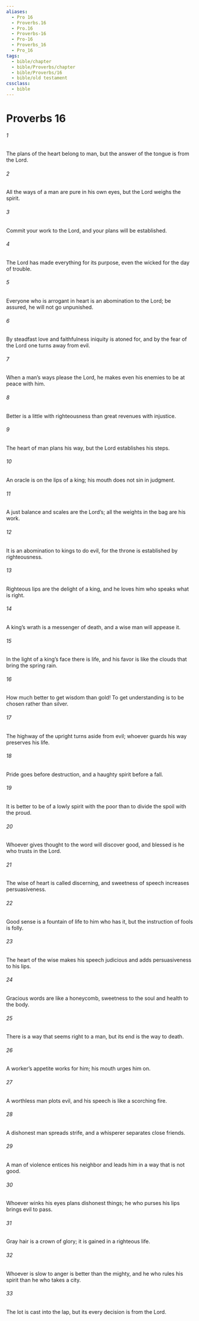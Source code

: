 ```yaml
---
aliases:
  - Pro 16
  - Proverbs.16
  - Pro.16
  - Proverbs-16
  - Pro-16
  - Proverbs_16
  - Pro_16
tags:
  - bible/chapter
  - bible/Proverbs/chapter
  - bible/Proverbs/16
  - bible/old testament
cssclass:
  - bible
---
```


# Proverbs 16

###### 1
The plans of the heart belong to man, but the answer of the tongue is from the Lord.
###### 2
All the ways of a man are pure in his own eyes, but the Lord  weighs the spirit.
###### 3
Commit your work to the Lord, and your plans will be established.
###### 4
The Lord has made everything for its purpose, even the wicked for the day of trouble.
###### 5
Everyone who is arrogant in heart is an abomination to the Lord;   be assured, he will not go unpunished.
###### 6
By steadfast love and faithfulness iniquity is atoned for, and by the fear of the Lord one turns away from evil.
###### 7
When a man’s ways please the Lord,   he makes even his enemies to be at peace with him.
###### 8
Better is a little with righteousness than great revenues with injustice.
###### 9
The heart of man plans his way, but the Lord establishes his steps.
###### 10
An oracle is on the lips of a king; his mouth does not sin in judgment.
###### 11
A just balance and scales are the Lord’s; all the weights in the bag are his work.
###### 12
It is an abomination to kings to do evil, for the throne is established by righteousness.
###### 13
Righteous lips are the delight of a king, and he loves him who speaks what is right.
###### 14
A king’s wrath is a messenger of death, and a wise man will appease it.
###### 15
In the light of a king’s face there is life, and his favor is like the clouds that bring the spring rain.
###### 16
How much better to get wisdom than gold! To get understanding is to be chosen rather than silver.
###### 17
The highway of the upright turns aside from evil; whoever guards his way preserves his life.
###### 18
Pride goes before destruction, and a haughty spirit before a fall.
###### 19
It is better to be of a lowly spirit with the poor than to divide the spoil with the proud.
###### 20
Whoever gives thought to the word  will discover good, and blessed is he who trusts in the Lord.
###### 21
The wise of heart is called discerning, and sweetness of speech increases persuasiveness.
###### 22
Good sense is a fountain of life to him who has it, but the instruction of fools is folly.
###### 23
The heart of the wise makes his speech judicious and adds persuasiveness to his lips.
###### 24
Gracious words are like a honeycomb, sweetness to the soul and health to the body.
###### 25
There is a way that seems right to a man, but its end is the way to death.
###### 26
A worker’s appetite works for him; his mouth urges him on.
###### 27
A worthless man plots evil, and his speech is like a scorching fire.
###### 28
A dishonest man spreads strife, and a whisperer separates close friends.
###### 29
A man of violence entices his neighbor and leads him in a way that is not good.
###### 30
Whoever winks his eyes plans  dishonest things; he who purses his lips brings evil to pass.
###### 31
Gray hair is a crown of glory; it is gained in a righteous life.
###### 32
Whoever is slow to anger is better than the mighty, and he who rules his spirit than he who takes a city.
###### 33
The lot is cast into the lap, but its every decision is from the Lord.


